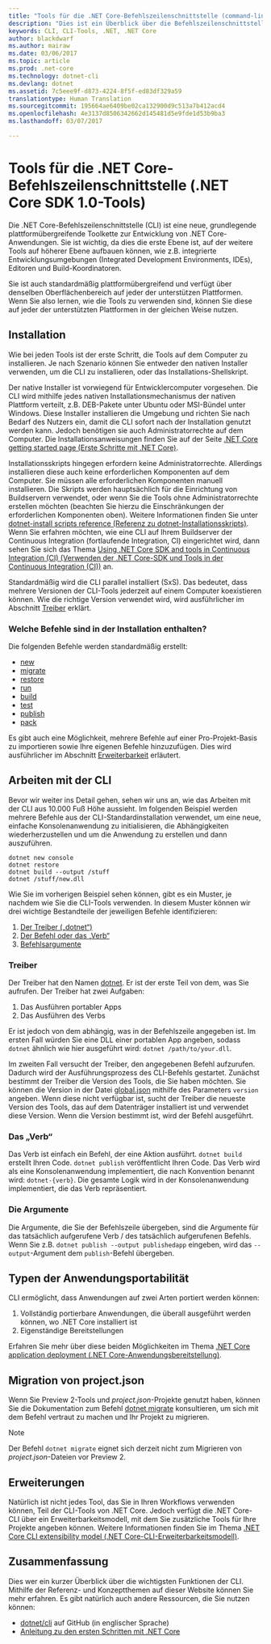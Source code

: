 ```yaml
---
title: "Tools für die .NET Core-Befehlszeilenschnittstelle (command-line interface, CLI) | Microsoft-Dokumentation"
description: "Dies ist ein Überblick über die Befehlszeilenschnittstelle (CLI) und deren wesentliche Funktionen"
keywords: CLI, CLI-Tools, .NET, .NET Core
author: blackdwarf
ms.author: mairaw
ms.date: 03/06/2017
ms.topic: article
ms.prod: .net-core
ms.technology: dotnet-cli
ms.devlang: dotnet
ms.assetid: 7c5eee9f-d873-4224-8f5f-ed83df329a59
translationtype: Human Translation
ms.sourcegitcommit: 195664ae6409be02ca132900d9c513a7b412acd4
ms.openlocfilehash: 4e3137d8506342662d145481d5e9fde1d53b9ba3
ms.lasthandoff: 03/07/2017

---
```


# <a name="net-core-command-line-interface-tools-net-core-sdk-10-tools"></a>Tools für die .NET Core-Befehlszeilenschnittstelle (.NET Core SDK 1.0-Tools)

Die .NET Core-Befehlszeilenschnittstelle (CLI) ist eine neue, grundlegende plattformübergreifende Toolkette zur Entwicklung von .NET Core-Anwendungen. Sie ist wichtig, da dies die erste Ebene ist, auf der weitere Tools auf höherer Ebene aufbauen können, wie z.B. integrierte Entwicklungsumgebungen (Integrated Development Environments, IDEs), Editoren und Build-Koordinatoren. 

Sie ist auch standardmäßig plattformübergreifend und verfügt über denselben Oberflächenbereich auf jeder der unterstützen Plattformen. Wenn Sie also lernen, wie die Tools zu verwenden sind, können Sie diese auf jeder der unterstützten Plattformen in der gleichen Weise nutzen. 

## <a name="installation"></a>Installation
Wie bei jeden Tools ist der erste Schritt, die Tools auf dem Computer zu installieren. Je nach Szenario können Sie entweder den nativen Installer verwenden, um die CLI zu installieren, oder das Installations-Shellskript.

Der native Installer ist vorwiegend für Entwicklercomputer vorgesehen. Die CLI wird mithilfe jedes nativen Installationsmechanismus der nativen Plattform verteilt, z.B. DEB-Pakete unter Ubuntu oder MSI-Bündel unter Windows. Diese Installer installieren die Umgebung und richten Sie nach Bedarf des Nutzers ein, damit die CLI sofort nach der Installation genutzt werden kann. Jedoch benötigen sie auch Administratorrechte auf dem Computer. Die Installationsanweisungen finden Sie auf der Seite [.NET Core getting started page (Erste Schritte mit .NET Core)](https://aka.ms/dotnetcoregs).

Installationsskripts hingegen erfordern keine Administratorrechte. Allerdings installieren diese auch keine erforderlichen Komponenten auf dem Computer. Sie müssen alle erforderlichen Komponenten manuell installieren. Die Skripts werden hauptsächlich für die Einrichtung von Buildservern verwendet, oder wenn Sie die Tools ohne Administratorrechte erstellen möchten (beachten Sie hierzu die Einschränkungen der erforderlichen Komponenten oben). Weitere Informationen finden Sie unter [dotnet-install scripts reference (Referenz zu dotnet-Installationsskripts)](dotnet-install-script.md). Wenn Sie erfahren möchten, wie eine CLI auf Ihrem Buildserver der Continuous Integration (fortlaufende Integration, CI) eingerichtet wird, dann sehen Sie sich das Thema [Using .NET Core SDK and tools in Continuous Integration (CI) (Verwenden der .NET Core-SDK und Tools in der Continuous Integration (CI))](using-ci-with-cli.md) an. 

Standardmäßig wird die CLI parallel installiert (SxS). Das bedeutet, dass mehrere Versionen der CLI-Tools jederzeit auf einem Computer koexistieren können. Wie die richtige Version verwendet wird, wird ausführlicher im Abschnitt [Treiber](#driver) erklärt. 

### <a name="what-commands-come-in-the-box"></a>Welche Befehle sind in der Installation enthalten?
Die folgenden Befehle werden standardmäßig erstellt:

* [new](dotnet-new.md)
* [migrate](dotnet-migrate.md)
* [restore](dotnet-restore.md)
* [run](dotnet-run.md)
* [build](dotnet-build.md)
* [test](dotnet-test.md)
* [publish](dotnet-publish.md)
* [pack](dotnet-pack.md)

Es gibt auch eine Möglichkeit, mehrere Befehle auf einer Pro-Projekt-Basis zu importieren sowie Ihre eigenen Befehle hinzuzufügen. Dies wird ausführlicher im Abschnitt [Erweiterbarkeit](#extensibility) erläutert. 

## <a name="working-with-the-cli"></a>Arbeiten mit der CLI

Bevor wir weiter ins Detail gehen, sehen wir uns an, wie das Arbeiten mit der CLI aus 10.000 Fuß Höhe aussieht. Im folgenden Beispiel werden mehrere Befehle aus der CLI-Standardinstallation verwendet, um eine neue, einfache Konsolenanwendung zu initialisieren, die Abhängigkeiten wiederherzustellen und um die Anwendung zu erstellen und dann auszuführen. 

```console
dotnet new console
dotnet restore
dotnet build --output /stuff
dotnet /stuff/new.dll
```

Wie Sie im vorherigen Beispiel sehen können, gibt es ein Muster, je nachdem wie Sie die CLI-Tools verwenden. In diesem Muster können wir drei wichtige Bestandteile der jeweiligen Befehle identifizieren:

1. [Der Treiber („dotnet“)](#driver)
2. [Der Befehl oder das „Verb“](#the-verb)
3. [Befehlsargumente](#the-arguments)

### <a name="driver"></a>Treiber
Der Treiber hat den Namen [dotnet](dotnet.md). Er ist der erste Teil von dem, was Sie aufrufen. Der Treiber hat zwei Aufgaben:

1. Das Ausführen portabler Apps
2. Das Ausführen des Verbs

Er ist jedoch von dem abhängig, was in der Befehlszeile angegeben ist. Im ersten Fall würden Sie eine DLL einer portablen App angeben, sodass `dotnet` ähnlich wie hier ausgeführt wird: `dotnet /path/to/your.dll`. 

Im zweiten Fall versucht der Treiber, den angegebenen Befehl aufzurufen. Dadurch wird der Ausführungsprozess des CLI-Befehls gestartet. Zunächst bestimmt der Treiber die Version des Tools, die Sie haben möchten. Sie können die Version in der Datei [global.json](global-json.md) mithilfe des Parameters `version` angeben. Wenn diese nicht verfügbar ist, sucht der Treiber die neueste Version des Tools, das auf dem Datenträger installiert ist und verwendet diese Version. Wenn die Version bestimmt ist, wird der Befehl ausgeführt. 

### <a name="the-verb"></a>Das „Verb“
Das Verb ist einfach ein Befehl, der eine Aktion ausführt. `dotnet build` erstellt Ihren Code. `dotnet publish` veröffentlicht Ihren Code. Das Verb wird als eine Konsolenanwendung implementiert, die nach Konvention benannt wird: `dotnet-{verb}`. Die gesamte Logik wird in der Konsolenanwendung implementiert, die das Verb repräsentiert. 

### <a name="the-arguments"></a>Die Argumente
Die Argumente, die Sie der Befehlszeile übergeben, sind die Argumente für das tatsächlich aufgerufene Verb / des tatsächlich aufgerufenen Befehls. Wenn Sie z.B. `dotnet publish --output publishedapp` eingeben, wird das `--output`-Argument dem `publish`-Befehl übergeben. 

## <a name="types-of-application-portability"></a>Typen der Anwendungsportabilität
CLI ermöglicht, dass Anwendungen auf zwei Arten portiert werden können:

1. Vollständig portierbare Anwendungen, die überall ausgeführt werden können, wo .NET Core installiert ist
2. Eigenständige Bereitstellungen

Erfahren Sie mehr über diese beiden Möglichkeiten im Thema [.NET Core application deployment (.NET Core-Anwendungsbereitstellung)](../deploying/index.md). 

## <a name="migration-from-projectjson"></a>Migration von project.json
Wenn Sie Preview 2-Tools und *project.json*-Projekte genutzt haben, können Sie die Dokumentation zum Befehl [dotnet migrate](dotnet-migrate.md) konsultieren, um sich mit dem Befehl vertraut zu machen und Ihr Projekt zu migrieren. 

> [!NOTE]
> Der Befehl `dotnet migrate` eignet sich derzeit nicht zum Migrieren von *project.json*-Dateien vor Preview 2. 

## <a name="extensibility"></a>Erweiterungen
Natürlich ist nicht jedes Tool, das Sie in Ihren Workflows verwenden können, Teil der CLI-Tools von .NET Core. Jedoch verfügt die .NET Core-CLI über ein Erweiterbarkeitsmodell, mit dem Sie zusätzliche Tools für Ihre Projekte angeben können. Weitere Informationen finden Sie im Thema [.NET Core CLI extensibility model (.NET Core-CLI-Erweiterbarkeitsmodell)](extensibility.md).

## <a name="summary"></a>Zusammenfassung
Dies wer ein kurzer Überblick über die wichtigsten Funktionen der CLI. Mithilfe der Referenz- und Konzeptthemen auf dieser Website können Sie mehr erfahren. Es gibt natürlich auch andere Ressourcen, die Sie nutzen können:
* [dotnet/cli](https://github.com/dotnet/cli/) auf GitHub (in englischer Sprache)
* [Anleitung zu den ersten Schritten mit .NET Core](https://aka.ms/dotnetcoregs/)

